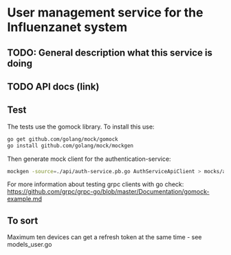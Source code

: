 # User management service for the Influenzanet system

## TODO: General description what this service is doing

## TODO API docs (link)

## Test

The tests use the gomock library. To install this use:

```sh
go get github.com/golang/mock/gomock
go install github.com/golang/mock/mockgen
```

Then generate mock client for the authentication-service:

```sh
mockgen -source=./api/auth-service.pb.go AuthServiceApiClient > mocks/auth-service-api.go
```

For more information about testing grpc clients with go check: <https://github.com/grpc/grpc-go/blob/master/Documentation/gomock-example.md>

## To sort

Maximum ten devices can get a refresh token at the same time - see models_user.go